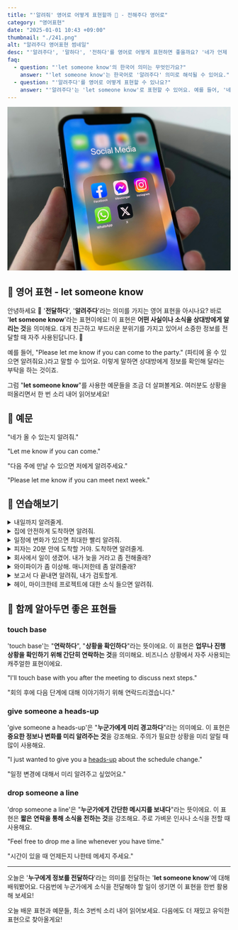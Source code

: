 ```yaml
---
title: "'알려줘' 영어로 어떻게 표현할까 💌 - 전해주다 영어로"
category: "영어표현"
date: "2025-01-01 10:43 +09:00"
thumbnail: "./241.png"
alt: "알려주다 영어표현 썸네일"
desc: "'알려주다', '말하다', '전하다'를 영어로 어떻게 표현하면 좋을까요? '네가 언제 올지 나에게 알려줘', '이 정보를 친구에게 말해줘', '그 소식을 나에게 전해줘' 등을 영어로 표현하는 법을 배워봅시다. 다양한 예문을 통해서 연습하고 본인의 표현으로 만들어 보세요."
faq:
  - question: "'let someone know'의 한국어 의미는 무엇인가요?"
    answer: "'let someone know'는 한국어로 '알려주다' 의미로 해석될 수 있어요."
  - question: "'알려주다'를 영어로 어떻게 표현할 수 있나요?"
    answer: "'알려주다'는 'let someone know'로 표현할 수 있어요. 예를 들어, '네가 언제 올지 나에게 알려줘'는 'Let me know when you will come'으로 말할 수 있어요."
---
```


![핸드폰에 설치된 소셜미디어 앱들](./241-1.jpg)

## 🌟 영어 표현 - let someone know

안녕하세요 👋 '**전달하다**', '**알려주다**'라는 의미를 가지는 영어 표현을 아시나요? 바로 '**let someone know**'라는 표현이에요! 이 표현은 **어떤 사실이나 소식을 상대방에게 알리는 것**을 의미해요. 대개 친근하고 부드러운 분위기를 가지고 있어서 소중한 정보를 전달할 때 자주 사용된답니다. 📩

예를 들어, "Please let me know if you can come to the party." (파티에 올 수 있으면 알려줘요.)라고 말할 수 있어요. 이렇게 말하면 상대방에게 정보를 확인해 달라는 부탁을 하는 것이죠.

<ins class="adsbygoogle"
     style="display:block"
     data-ad-client="ca-pub-1465612013356152"
     data-ad-slot="2106896038"
     data-ad-format="auto"
     data-full-width-responsive="true"></ins>

<script>
     (adsbygoogle = window.adsbygoogle || []).push({});
</script>

그럼 "**let someone know**"를 사용한 예문들을 조금 더 살펴볼게요. 여러분도 상황을 떠올리면서 한 번 소리 내어 읽어보세요!

## 📖 예문

"네가 올 수 있는지 알려줘."

"Let me know if you can come."

"다음 주에 만날 수 있으면 저에게 알려주세요."

"Please let me know if you can meet next week."

## 💬 연습해보기

<details>
<summary>내일까지 알려줄게.</summary>
<span>I'll let you know by tomorrow.</span>
</details>

<details>
<summary>집에 안전하게 도착하면 알려줘.</summary>
<span>Let me know when you make it home safe.</span>
</details>

<details>
<summary>일정에 변화가 있으면 최대한 빨리 알려줘.</summary>
<span>If anything changes with the schedule, let us know ASAP.</span>
</details>

<details>
<summary>피자는 20분 안에 도착할 거야. 도착하면 알려줄게.</summary>
<span>The pizza should be here in 20 minutes. I'll let you know when it arrives.</span>
</details>

<details>
<summary>회사에서 일이 생겼어. 내가 늦을 거라고 좀 전해줄래?</summary>
<span>Something came up at work. Could you let them know I'll be late?</span>
</details>

<details>
<summary>와이파이가 좀 이상해. 매니저한테 좀 알려줄래?</summary>
<span>The wifi's been <a href="/blog/vocab-1/016.act-up/">acting up</a>. Could you let the manager know?</span>
</details>

<details>
<summary>보고서 다 끝내면 알려줘, 내가 검토할게.</summary>
<span>Once you finish the report, let me know and I'll review it.</span>
</details>

<details>
<summary>헤이, 마이크한테 프로젝트에 대한 소식 들으면 알려줘.</summary>
<span>Hey, if you hear back from Mike about the project, let me know.</span>
</details>

## 🤝 함께 알아두면 좋은 표현들

### touch base

'touch base'는 "**연락하다**", "**상황을 확인하다**"라는 뜻이에요. 이 표현은 **업무나 진행 상황을 확인하기 위해 간단히 연락하는 것**을 의미해요. 비즈니스 상황에서 자주 사용되는 캐주얼한 표현이에요.

"I'll touch base with you after the meeting to discuss next steps."

"회의 후에 다음 단계에 대해 이야기하기 위해 연락드리겠습니다."

### give someone a heads-up

'give someone a heads-up'은 "**누군가에게 미리 경고하다**"라는 의미예요. 이 표현은 **중요한 정보나 변화를 미리 알려주는 것**을 강조해요. 주의가 필요한 상황을 미리 알릴 때 많이 사용해요.

"I just wanted to give you a <a href="/blog/vocab-1/050.heads-up/">heads-up</a> about the schedule change."

"일정 변경에 대해서 미리 알려주고 싶었어요."

### drop someone a line

'drop someone a line'은 "**누군가에게 간단한 메시지를 보내다**"라는 뜻이에요. 이 표현은 **짧은 연락을 통해 소식을 전하는 것**을 강조해요. 주로 가벼운 인사나 소식을 전할 때 사용해요.

"Feel free to drop me a line whenever you have time."

"시간이 있을 때 언제든지 나한테 메세지 주세요."

---

오늘은 '**누구에게 정보를 전달하다**'라는 의미를 전달하는 '**let someone know**'에 대해 배워봤어요. 다음번에 누군가에게 소식을 전달해야 할 일이 생기면 이 표현을 한번 활용해 보세요!

오늘 배운 표현과 예문들, 최소 3번씩 소리 내어 읽어보세요. 다음에도 더 재밌고 유익한 표현으로 찾아올게요!
